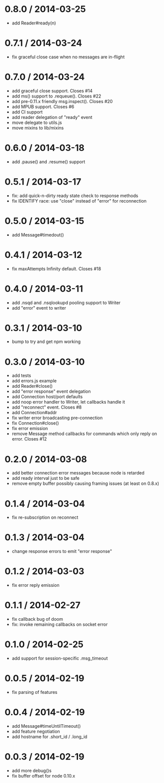
0.8.0 / 2014-03-25
==================

 * add Reader#ready(n)

0.7.1 / 2014-03-24
==================

 * fix graceful close case when no messages are in-flight

0.7.0 / 2014-03-24
==================

 * add graceful close support. Closes #14
 * add ms() support to .requeue(). Closes #22
 * add pre-0.11.x friendly msg.inspect(). Closes #20
 * add MPUB support. Closes #6
 * add CI support
 * add reader delegation of "ready" event
 * move delegate to utils.js
 * move mixins to lib/mixins

0.6.0 / 2014-03-18
==================

 * add .pause() and .resume() support

0.5.1 / 2014-03-17
==================

 * fix: add quick-n-dirty ready state check to response methods
 * fix IDENTIFY race: use "close" instead of "error" for reconnection

0.5.0 / 2014-03-15
==================

 * add Message#timedout()

0.4.1 / 2014-03-12
==================

 * fix maxAttempts Infinity default. Closes #18

0.4.0 / 2014-03-11
==================

 * add .nsqd and .nsqlookupd pooling support to Writer
 * add "error" event to writer

0.3.1 / 2014-03-10
==================

 * bump to try and get npm working

0.3.0 / 2014-03-10
==================

 * add tests
 * add errors.js example
 * add Reader#close()
 * add "error response" event delegation
 * add Connection host/port defaults
 * add noop error handler to Writer, let callbacks handle it
 * add "reconnect" event. Closes #8
 * add Connection#addr
 * fix writer error broadcasting pre-connection
 * fix Connection#close()
 * fix error emission
 * remove Message method callbacks for commands which only reply on error. Closes #12

0.2.0 / 2014-03-08
==================

 * add better connection error messages because node is retarded
 * add ready interval just to be safe
 * remove empty buffer possibly causing framing issues (at least on 0.8.x)

0.1.4 / 2014-03-04
==================

 * fix re-subscription on reconnect

0.1.3 / 2014-03-04
==================

 * change response errors to emit "error response"

0.1.2 / 2014-03-03
==================

 * fix error reply emission

0.1.1 / 2014-02-27
==================

 * fix callback bug of doom
 * fix: invoke remaining callbacks on socket error

0.1.0 / 2014-02-25
==================

 * add support for session-specific .msg_timeout

0.0.5 / 2014-02-19
==================

 * fix parsing of features

0.0.4 / 2014-02-19
==================

 * add Message#timeUntilTimeout()
 * add feature negotiation
 * add hostname for .short_id / .long_id

0.0.3 / 2014-02-19
==================

 * add more debug()s
 * fix buffer offset for node 0.10.x

